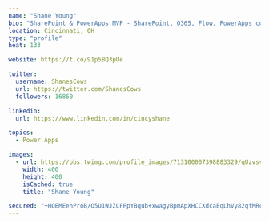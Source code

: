 ```yaml
---
name: "Shane Young"
bio: "SharePoint & PowerApps MVP - SharePoint, O365, Flow, PowerApps consulting? @PowerApps911 | Pure Snark? You found it."
location: Cincinnati, OH
type: "profile"
heat: 133

website: https://t.co/91p5BQ3pUe

twitter:
  username: ShanesCows
  url: https://twitter.com/ShanesCows
  followers: 16860

linkedin:
  url: https://www.linkedin.com/in/cincyshane

topics:
  - Power Apps

images:
  - url: https://pbs.twimg.com/profile_images/713100007398883329/qUzvsvQ3_400x400.jpg
    width: 400
    height: 400
    isCached: true
    title: "Shane Young"

secured: "+HOEMEehProB/O5U1WJZCFPpYBqub+xwagyBpmApXHCCXdcaEqLhVy82qfMRcHMaCJ3ohZKVcUOG+W/tTG4ZyTrWyDmJNi7FlPHUM6EYFrSVMT4n2qAXedvDWtSUAq98pwEyK/nivJ8jpHYrQT8xVgkVmWH/B6I4KNpfJwSnb3FUAkbTa+yGD1NWUhkAU+zFyfpJ+BZ4kBWG9mlp9vHbjcnB8nkrBYs0exM57A57HZY95GQIB2Oct2VoDrd7afbpdawD82vTuk3GY42pJ1NbsqExEV0aNw701mUOtZM0Cx+fxRCBxFfMFwBciXdx9FSUZUy3SMLTW8JKLmfPMtN93w11EvCLqts0RsZl0vMFAdqgZLDUtN3XKr2ezDpRTOTnBt5wZsG8EikgEKy+306TqciZKkpmzHowpdADaEFGNNQ=;CsjiQjBedeN7dCSvILm42g=="
---
```


